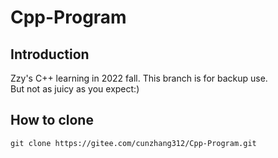 # Cpp-Program

## Introduction  
Zzy's C++ learning in 2022 fall. This branch is for backup use.  
But not as juicy as you expect:)  

## How to clone  
```shell
git clone https://gitee.com/cunzhang312/Cpp-Program.git
```